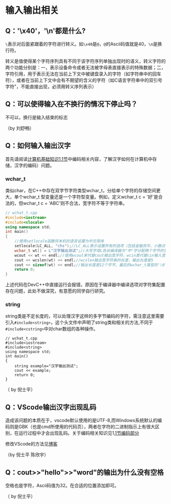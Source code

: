 # 输入输出相关

## Q：'\x40'，'\n'都是什么?

`\`表示对后面紧跟着的字符进行转义。如`\x40`是`@`，`@`的Ascii码值就是40，`\n`是换行符。

转义是值使得某个字符序列具有不同于该字符序列单独出现时的语义，转义字符的两个功能分别是：一，表示设备命令或者无法被字母表直接表示的特殊数据；二，字符引用，用于表示无法在当前上下文中被键盘录入的字符（如字符串中的回车符），或者在当前上下文中会有不期望的含义的字符（如C语言字符串中的双引号字符"，不能直接出现，必须用转义序列表示）

## Q：可以使得输入在不换行的情况下停止吗？

不可以，换行是输入结束的标志

（by 刘舒畅）

## Q：如何输入输出汉字

首先请阅读[计算机基础知识1.1节](../useful-cs-knowledge/1.1-xin-xi-zai-ji-suan-ji-zhong-de-biao-shi.md#bian-ma)中编码相关内容，了解汉字如何在计算机中存储，汉字的编码）问题。

### wchar\_t

类似char，在C++中存在双字节字符类型wchar\_t，分给单个字符的存储空间更大，单个wchar\_t 型变量还是一个字符型变量。例如，定义wchar\_t c = '好'是合法的，但wchar\_t c = 'ABC'则不合法，宽字符不等于字符串。

```cpp
// wchat_t.cpp
#include<iostream>
#include<clocale>
using namespace std;
int main()
{
    //使用setlocale函数将本机的语言设置为中文简体
    setlocale(LC_ALL, "chs");//LC_ALL表示设置所有的选项（包括金融货币、小数点，时间日期格式、语言字符串的使用习惯等），chs表示中文简体
    wchar_t wt[] = L"汉字输出测试";//大写字母L告诉编译器为"中"字分配两个字节的空间
    wcout << wt << endl;//使用wcout来代替cout输出宽字符，wcin类代替cin输入宽字符
    cout << wcslen(wt) << endl;//wcslen输出宽字符串的长度，输出长度是5
    cout << sizeof(wt) << endl;//输出长度是12个字节，最后的wchar_t类型的'\0'两个字节
    return 0;
}
```

上述代码在DevC++中直接运行会报错，原因在于编译器中编译选项对字符集配置存在问题，此处不做深究，有意愿的同学自行研究。

### string

string类是不定长度的，可以处理汉字这样的多字节编码的字符，需注意这里需要引入`#include<string>`，这个头文件中声明了string类和相关的方法,不同于`#include<cstring>`中对char数组的各种操作。

```
// wchat_t.cpp
#include<iostream>
#include<string>
using namespace std;
int main()
{
	string example="汉字输出测试";
	cout << example;
	return 0;
}
```

（ by 倪士平）

## Q：VScode输出汉字出现乱码

造成该问题的本质在于，vscode默认使用的是UTF-8,而Windows系统默认的编码则是GBK（也是cmd所使用的代码页），两者在字符的二进制指示上有很大区别，在运行过程中才会出现乱码。关于编码相关知识见1[.1节编码部分](../useful-cs-knowledge/1.1-xin-xi-zai-ji-suan-ji-zhong-de-biao-shi.md#bian-ma)

修改VScode的方法见[博客](https://blog.csdn.net/weixin\_46595440/article/details/125267724)

（by 倪士平 陈欣宇）

## Q：cout>>"hello">>"word"的输出为什么没有空格

空格也是字符，Ascii码值为32。在合适的位置添加即可。

（ by 倪士平）
